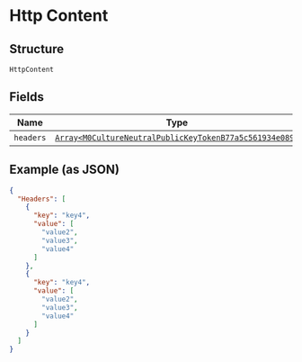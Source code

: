 
# Http Content

## Structure

`HttpContent`

## Fields

| Name | Type | Tags | Description |
|  --- | --- | --- | --- |
| `headers` | [`Array<M0CultureNeutralPublicKeyTokenB77a5c561934e089>`](../../doc/models/m0-culture-neutral-public-key-token-b77-a-5-c-561934-e-089.md) | Optional | - |

## Example (as JSON)

```json
{
  "Headers": [
    {
      "key": "key4",
      "value": [
        "value2",
        "value3",
        "value4"
      ]
    },
    {
      "key": "key4",
      "value": [
        "value2",
        "value3",
        "value4"
      ]
    }
  ]
}
```

